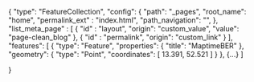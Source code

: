 {
  "type": "FeatureCollection",
  "config": 
  {
    "path": "_pages",
    "root_name": "home",
    "permalink_ext" : "index.html",
    "path_navigation": "", 
  }, 
  "list_meta_page" : 
  [
    {
      "id" : "layout",
      "origin": "custom_value",
      "value": "page-clean_blog" 
    }, 
    {
      "id" : "permalink",
      "origin": "custom_link"
    }
  ],
  "features": 
  [
    {
      "type": "Feature",
      "properties": 
      {
        "title": "MaptimeBER"
      },
      "geometry": 
      {
        "type": "Point",
        "coordinates": 
        [
          13.391,
          52.521
        ]
      }
    },
    {...}
  ]
    
   
}